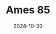 ---
title: Ames 85
date: 2024-10-30
fish: carp

mpBuild: 
-
    attachment: Scope
    item: Interrogation Rooms
-
    attachment: Under Barrell
    item: Control Center
-
    attachment: Magazine
    item: Living Quarters
-
    attachment: Stock
    item: Seaside Path
-
    attachment: Ammo Mod
    item: Seaside Path

zomBuild: 
-
    attachment: Scope
    item: Interrogation Rooms
-
    attachment: Under Barrell
    item: Control Center
-
    attachment: Magazine
    item: Living Quarters
-
    attachment: Stock
    item: Seaside Path
-
    attachment: Ammo Mod
    item: Seaside Path
-
    attachment: Magazine
    item: Living Quarters
-
    attachment: Stock
    item: Seaside Path
-
    attachment: Ammo Mod
    item: Seaside Path

layout: weaponsLayout.njk
tags: weaponBuild
---